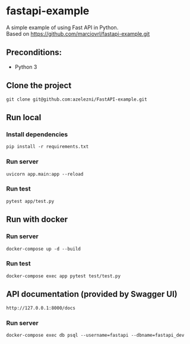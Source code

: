 # fastapi-example

A simple example of using Fast API in Python.  
Based on https://github.com/marciovrl/fastapi-example.git

## Preconditions:

- Python 3

## Clone the project

```
git clone git@github.com:azelezni/FastAPI-example.git
```

## Run local

### Install dependencies

```
pip install -r requirements.txt
```

### Run server

```
uvicorn app.main:app --reload
```

### Run test

```
pytest app/test.py
```

## Run with docker

### Run server

```
docker-compose up -d --build
```

### Run test

```
docker-compose exec app pytest test/test.py
```

## API documentation (provided by Swagger UI)

```
http://127.0.0.1:8000/docs
```

### Run server

```
docker-compose exec db psql --username=fastapi --dbname=fastapi_dev
```

